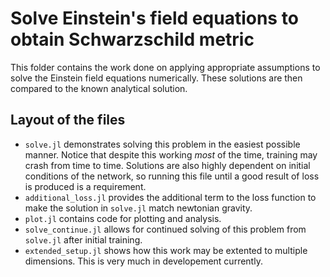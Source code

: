 # Solve Einstein's field equations to obtain Schwarzschild metric

This folder contains the work done on applying appropriate assumptions to solve the Einstein field equations numerically. These solutions are then compared to the known analytical solution. 

## Layout of the files

- `solve.jl` demonstrates solving this problem in the easiest possible manner. Notice that despite this working _most_ of the time, training may crash from time to time. Solutions are also highly dependent on initial conditions of the network, so running this file until a good result of loss is produced is a requirement. 
- `additional_loss.jl` provides the additional term to the loss function to make the solution in `solve.jl` match newtonian gravity. 
- `plot.jl` contains code for plotting and analysis. 
- `solve_continue.jl` allows for continued solving of this problem from `solve.jl` after initial training. 
- `extended_setup.jl` shows how this work may be extented to multiple dimensions. This is very much in developement currently. 